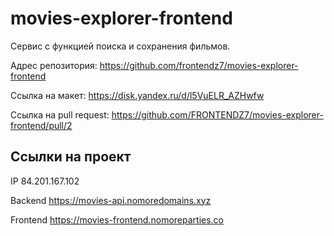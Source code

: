 # movies-explorer-frontend
Сервис с функцией поиска и сохранения фильмов. 

Адрес репозитория: https://github.com/frontendz7/movies-explorer-frontend

Ссылка на макет: https://disk.yandex.ru/d/l5VuELR_AZHwfw

Ссылка на pull request: https://github.com/FRONTENDZ7/movies-explorer-frontend/pull/2

## Ссылки на проект

IP 84.201.167.102

Backend https://movies-api.nomoredomains.xyz

Frontend https://movies-frontend.nomoreparties.co
